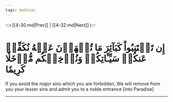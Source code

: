 ```yaml
---
tags: medinan
---
```


👈 [[4-30.md|Prev]] | [[4-32.md|Next]] 👉

# إِن تَجۡتَنِبُواْ كَبَآئِرَ مَا تُنۡهَوۡنَ عَنۡهُ نُكَفِّرۡ عَنكُمۡ سَيِّـَٔاتِكُمۡ وَنُدۡخِلۡكُم مُّدۡخَلٗا كَرِيمٗا

If you avoid the major sins which you are forbidden, We will remove from you your lesser sins and admit you to a noble entrance [into Paradise]

---

